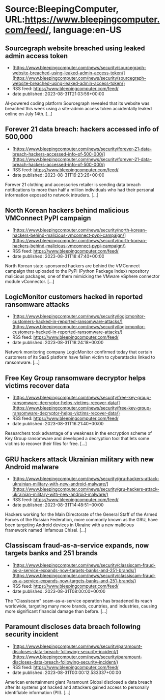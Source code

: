 # Source:BleepingComputer, URL:https://www.bleepingcomputer.com/feed/, language:en-US

## Sourcegraph website breached using leaked admin access token
 - [https://www.bleepingcomputer.com/news/security/sourcegraph-website-breached-using-leaked-admin-access-token/](https://www.bleepingcomputer.com/news/security/sourcegraph-website-breached-using-leaked-admin-access-token/)
 - RSS feed: https://www.bleepingcomputer.com/feed/
 - date published: 2023-08-31T21:03:56+00:00

AI-powered coding platform Sourcegraph revealed that its website was breached this week using a site-admin access token accidentally leaked online on July 14th. [...]

## Forever 21 data breach: hackers accessed info of 500,000
 - [https://www.bleepingcomputer.com/news/security/forever-21-data-breach-hackers-accessed-info-of-500-000/](https://www.bleepingcomputer.com/news/security/forever-21-data-breach-hackers-accessed-info-of-500-000/)
 - RSS feed: https://www.bleepingcomputer.com/feed/
 - date published: 2023-08-31T19:23:26+00:00

Forever 21 clothing and accessories retailer is sending data breach notifications to more than half a million individuals who had their personal information exposed to network intruders. [...]

## North Korean hackers behind malicious VMConnect PyPI campaign
 - [https://www.bleepingcomputer.com/news/security/north-korean-hackers-behind-malicious-vmconnect-pypi-campaign/](https://www.bleepingcomputer.com/news/security/north-korean-hackers-behind-malicious-vmconnect-pypi-campaign/)
 - RSS feed: https://www.bleepingcomputer.com/feed/
 - date published: 2023-08-31T18:47:40+00:00

North Korean state-sponsored hackers are behind the VMConnect campaign that uploaded to the PyPI (Python Package Index) repository malicious packages, one of them mimicking the VMware vSphere connector module vConnector. [...]

## LogicMonitor customers hacked in reported ransomware attacks
 - [https://www.bleepingcomputer.com/news/security/logicmonitor-customers-hacked-in-reported-ransomware-attacks/](https://www.bleepingcomputer.com/news/security/logicmonitor-customers-hacked-in-reported-ransomware-attacks/)
 - RSS feed: https://www.bleepingcomputer.com/feed/
 - date published: 2023-08-31T18:24:18+00:00

Network monitoring company LogicMonitor confirmed today that certain customers of its SaaS platform have fallen victim to cyberattacks linked to ransomware. [...]

## Free Key Group ransomware decryptor helps victims recover data
 - [https://www.bleepingcomputer.com/news/security/free-key-group-ransomware-decryptor-helps-victims-recover-data/](https://www.bleepingcomputer.com/news/security/free-key-group-ransomware-decryptor-helps-victims-recover-data/)
 - RSS feed: https://www.bleepingcomputer.com/feed/
 - date published: 2023-08-31T16:21:40+00:00

Researchers took advantage of a weakness in the encryption scheme of Key Group ransomware and developed a decryption tool that lets some victims to recover their files for free. [...]

## GRU hackers attack Ukrainian military with new Android malware
 - [https://www.bleepingcomputer.com/news/security/gru-hackers-attack-ukrainian-military-with-new-android-malware/](https://www.bleepingcomputer.com/news/security/gru-hackers-attack-ukrainian-military-with-new-android-malware/)
 - RSS feed: https://www.bleepingcomputer.com/feed/
 - date published: 2023-08-31T14:48:51+00:00

Hackers working for the Main Directorate of the General Staff of the Armed Forces of the Russian Federation, more commonly known as the GRU, have been targeting Android devices in Ukraine with a new malicious framework named 'Infamous Chisel. [...]

## Classiscam fraud-as-a-service expands, now targets banks and 251 brands
 - [https://www.bleepingcomputer.com/news/security/classiscam-fraud-as-a-service-expands-now-targets-banks-and-251-brands/](https://www.bleepingcomputer.com/news/security/classiscam-fraud-as-a-service-expands-now-targets-banks-and-251-brands/)
 - RSS feed: https://www.bleepingcomputer.com/feed/
 - date published: 2023-08-31T08:00:00+00:00

The "Classiscam" scam-as-a-service operation has broadened its reach worldwide, targeting many more brands, countries, and industries, causing more significant financial damage than before. [...]

## Paramount discloses data breach following security incident
 - [https://www.bleepingcomputer.com/news/security/paramount-discloses-data-breach-following-security-incident/](https://www.bleepingcomputer.com/news/security/paramount-discloses-data-breach-following-security-incident/)
 - RSS feed: https://www.bleepingcomputer.com/feed/
 - date published: 2023-08-31T00:00:12.533337+00:00

American entertainment giant Paramount Global disclosed a data breach after its systems got hacked and attackers gained access to personally identifiable information (PII). [...]


